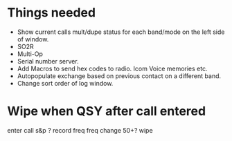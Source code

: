 # Things needed

- Show current calls mult/dupe status for each band/mode on the left side of window.
- SO2R
- Multi-Op
- Serial number server.
- Add Macros to send hex codes to radio. Icom Voice memories etc.
- Autopopulate exchange based on previous contact on a different band.
- Change sort order of log window.

# Wipe when QSY after call entered

enter call
s&p ? record freq
freq change 50+? wipe